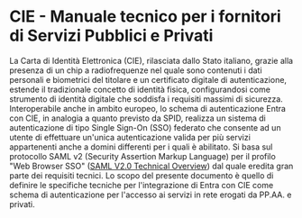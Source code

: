 # CIE - Manuale tecnico per i fornitori di Servizi Pubblici e Privati


La Carta di Identità Elettronica (CIE), rilasciata dallo Stato italiano, grazie alla presenza di un chip a radiofrequenze nel quale sono contenuti i dati personali e biometrici del titolare e un certificato digitale di autenticazione, estende il tradizionale concetto di identità fisica, configurandosi come strumento di identità digitale che soddisfa i requisiti massimi di sicurezza. 
Interoperabile anche in ambito europeo, lo schema di autenticazione Entra con CIE,  in analogia a quanto previsto da SPID, realizza un sistema di autenticazione di tipo Single Sign-On (SSO) federato che consente ad un utente di effettuare un'unica autenticazione valida per più servizi appartenenti anche a domini differenti per i quali è abilitato. 
Si basa sul protocollo SAML v2 (Security Assertion Markup Language) per il profilo "Web Browser SSO" ([SAML V2.0 Technical Overview](http://docs.oasis-open.org/security/saml/Post2.0/sstc-saml-tech-overview-2.0.html>)) dal quale eredita gran parte dei requisiti tecnici.
Lo scopo del presente documento è quello di definire le specifiche tecniche per l'integrazione di Entra con CIE come schema di autenticazione per l'accesso ai servizi in rete erogati da PP.AA. e privati.